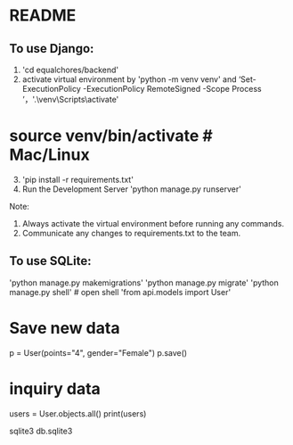 # README

## To use Django:
1. 'cd equalchores/backend'
2. activate virtual environment by 'python -m venv venv' and 
‘Set-ExecutionPolicy -ExecutionPolicy RemoteSigned -Scope Process
’，'.\\venv\Scripts\activate'      
# source venv/bin/activate # Mac/Linux
3. 'pip install -r requirements.txt'
4. Run the Development Server
'python manage.py runserver'

Note:
1. Always activate the virtual environment before running any commands.
2. Communicate any changes to requirements.txt to the team.


## To use SQLite: 
'python manage.py makemigrations'
'python manage.py migrate'
'python manage.py shell' # open shell
'from api.models import User'
# Save new data
p = User(points="4", gender="Female")
p.save()
# inquiry data
users = User.objects.all()
print(users)

sqlite3 db.sqlite3	

